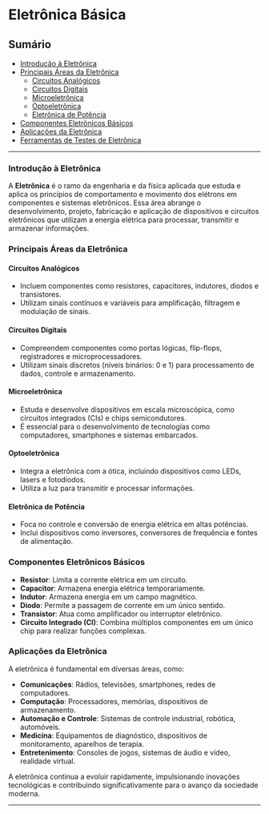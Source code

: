 # Eletrônica Básica

## Sumário

- [Introdução à Eletrônica](#introdu%C3%A7%C3%A3o-%C3%A0-eletr%C3%B4nica)
- [Principais Áreas da Eletrônica](#principais-%C3%A1reas-da-eletr%C3%B4nica)
  - [Circuitos Analógicos](#circuitos-anal%C3%B3gicos)
  - [Circuitos Digitais](#circuitos-digitais)
  - [Microeletrônica](#microeletr%C3%B4nica)
  - [Optoeletrônica](#optoeletr%C3%B4nica)
  - [Eletrônica de Potência](#eletr%C3%B4nica-de-pot%C3%AAncia)
- [Componentes Eletrônicos Básicos](#componentes-eletr%C3%B4nicos-b%C3%A1sicos)
- [Aplicações da Eletrônica](#aplica%C3%A7%C3%B5es-da-eletr%C3%B4nica)
- [Ferramentas de Testes de Eletrônica](./Tools/README.md#ferramentas-de-testes-de-eletr%C3%B4nica "Ferramentas de Testes de Eletrônica")

---

### Introdução à Eletrônica

A **Eletrônica** é o ramo da engenharia e da física aplicada que estuda e aplica os princípios de comportamento e movimento dos elétrons em componentes e sistemas eletrônicos. Essa área abrange o desenvolvimento, projeto, fabricação e aplicação de dispositivos e circuitos eletrônicos que utilizam a energia elétrica para processar, transmitir e armazenar informações.

### Principais Áreas da Eletrônica

#### Circuitos Analógicos

- Incluem componentes como resistores, capacitores, indutores, diodos e transistores.
- Utilizam sinais contínuos e variáveis para amplificação, filtragem e modulação de sinais.

#### Circuitos Digitais

- Compreendem componentes como portas lógicas, flip-flops, registradores e microprocessadores.
- Utilizam sinais discretos (níveis binários: 0 e 1) para processamento de dados, controle e armazenamento.

#### Microeletrônica

- Estuda e desenvolve dispositivos em escala microscópica, como circuitos integrados (CIs) e chips semicondutores.
- É essencial para o desenvolvimento de tecnologias como computadores, smartphones e sistemas embarcados.

#### Optoeletrônica

- Integra a eletrônica com a ótica, incluindo dispositivos como LEDs, lasers e fotodiodos.
- Utiliza a luz para transmitir e processar informações.

#### Eletrônica de Potência

- Foca no controle e conversão de energia elétrica em altas potências.
- Inclui dispositivos como inversores, conversores de frequência e fontes de alimentação.

### Componentes Eletrônicos Básicos

- **Resistor**: Limita a corrente elétrica em um circuito.
- **Capacitor**: Armazena energia elétrica temporariamente.
- **Indutor**: Armazena energia em um campo magnético.
- **Diodo**: Permite a passagem de corrente em um único sentido.
- **Transistor**: Atua como amplificador ou interruptor eletrônico.
- **Circuito Integrado (CI)**: Combina múltiplos componentes em um único chip para realizar funções complexas.

### Aplicações da Eletrônica

A eletrônica é fundamental em diversas áreas, como:

- **Comunicações**: Rádios, televisões, smartphones, redes de computadores.
- **Computação**: Processadores, memórias, dispositivos de armazenamento.
- **Automação e Controle**: Sistemas de controle industrial, robótica, automóveis.
- **Medicina**: Equipamentos de diagnóstico, dispositivos de monitoramento, aparelhos de terapia.
- **Entretenimento**: Consoles de jogos, sistemas de áudio e vídeo, realidade virtual.

A eletrônica continua a evoluir rapidamente, impulsionando inovações tecnológicas e contribuindo significativamente para o avanço da sociedade moderna.

---

